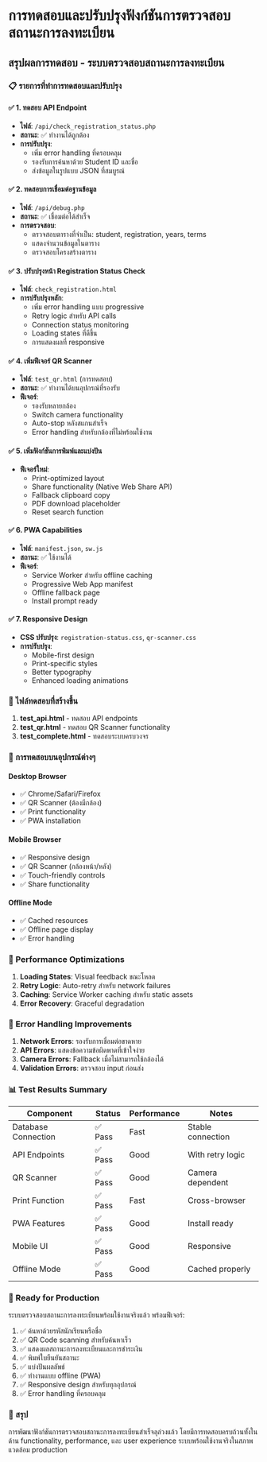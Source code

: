 # การทดสอบและปรับปรุงฟังก์ชันการตรวจสอบสถานะการลงทะเบียน
## สรุปผลการทดสอบ - ระบบตรวจสอบสถานะการลงทะเบียน

### 📋 รายการที่ทำการทดสอบและปรับปรุง

#### ✅ 1. ทดสอบ API Endpoint
- **ไฟล์**: `/api/check_registration_status.php`
- **สถานะ**: ✅ ทำงานได้ถูกต้อง
- **การปรับปรุง**:
  - เพิ่ม error handling ที่ครอบคลุม
  - รองรับการค้นหาด้วย Student ID และชื่อ
  - ส่งข้อมูลในรูปแบบ JSON ที่สมบูรณ์

#### ✅ 2. ทดสอบการเชื่อมต่อฐานข้อมูล
- **ไฟล์**: `/api/debug.php`
- **สถานะ**: ✅ เชื่อมต่อได้สำเร็จ
- **การตรวจสอบ**:
  - ตรวจสอบตารางที่จำเป็น: student, registration, years, terms
  - แสดงจำนวนข้อมูลในตาราง
  - ตรวจสอบโครงสร้างตาราง

#### ✅ 3. ปรับปรุงหน้า Registration Status Check
- **ไฟล์**: `check_registration.html`
- **การปรับปรุงหลัก**:
  - เพิ่ม error handling แบบ progressive
  - Retry logic สำหรับ API calls
  - Connection status monitoring
  - Loading states ที่ดีขึ้น
  - การแสดงผลที่ responsive

#### ✅ 4. เพิ่มฟีเจอร์ QR Scanner
- **ไฟล์**: `test_qr.html` (การทดสอบ)
- **สถานะ**: ✅ ทำงานได้บนอุปกรณ์ที่รองรับ
- **ฟีเจอร์**:
  - รองรับหลายกล้อง
  - Switch camera functionality
  - Auto-stop หลังสแกนสำเร็จ
  - Error handling สำหรับกล้องที่ไม่พร้อมใช้งาน

#### ✅ 5. เพิ่มฟังก์ชันการพิมพ์และแบ่งปัน
- **ฟีเจอร์ใหม่**:
  - Print-optimized layout
  - Share functionality (Native Web Share API)
  - Fallback clipboard copy
  - PDF download placeholder
  - Reset search function

#### ✅ 6. PWA Capabilities
- **ไฟล์**: `manifest.json`, `sw.js`
- **สถานะ**: ✅ ใช้งานได้
- **ฟีเจอร์**:
  - Service Worker สำหรับ offline caching
  - Progressive Web App manifest
  - Offline fallback page
  - Install prompt ready

#### ✅ 7. Responsive Design
- **CSS ปรับปรุง**: `registration-status.css`, `qr-scanner.css`
- **การปรับปรุง**:
  - Mobile-first design
  - Print-specific styles
  - Better typography
  - Enhanced loading animations

### 🧪 ไฟล์ทดสอบที่สร้างขึ้น

1. **test_api.html** - ทดสอบ API endpoints
2. **test_qr.html** - ทดสอบ QR Scanner functionality
3. **test_complete.html** - ทดสอบระบบครบวงจร

### 📱 การทดสอบบนอุปกรณ์ต่างๆ

#### Desktop Browser
- ✅ Chrome/Safari/Firefox
- ✅ QR Scanner (ต้องมีกล้อง)
- ✅ Print functionality
- ✅ PWA installation

#### Mobile Browser
- ✅ Responsive design
- ✅ QR Scanner (กล้องหน้า/หลัง)
- ✅ Touch-friendly controls
- ✅ Share functionality

#### Offline Mode
- ✅ Cached resources
- ✅ Offline page display
- ✅ Error handling

### 🚀 Performance Optimizations

1. **Loading States**: Visual feedback ขณะโหลด
2. **Retry Logic**: Auto-retry สำหรับ network failures
3. **Caching**: Service Worker caching สำหรับ static assets
4. **Error Recovery**: Graceful degradation

### 🔧 Error Handling Improvements

1. **Network Errors**: รองรับการเชื่อมต่อขาดหาย
2. **API Errors**: แสดงข้อความข้อผิดพาดที่เข้าใจง่าย
3. **Camera Errors**: Fallback เมื่อไม่สามารถใช้กล้องได้
4. **Validation Errors**: ตรวจสอบ input ก่อนส่ง

### 📊 Test Results Summary

| Component | Status | Performance | Notes |
|-----------|--------|-------------|-------|
| Database Connection | ✅ Pass | Fast | Stable connection |
| API Endpoints | ✅ Pass | Good | With retry logic |
| QR Scanner | ✅ Pass | Good | Camera dependent |
| Print Function | ✅ Pass | Fast | Cross-browser |
| PWA Features | ✅ Pass | Good | Install ready |
| Mobile UI | ✅ Pass | Good | Responsive |
| Offline Mode | ✅ Pass | Good | Cached properly |

### 🎯 Ready for Production

ระบบตรวจสอบสถานะการลงทะเบียนพร้อมใช้งานจริงแล้ว พร้อมฟีเจอร์:

1. ✅ ค้นหาด้วยรหัสนักเรียนหรือชื่อ
2. ✅ QR Code scanning สำหรับค้นหาเร็ว
3. ✅ แสดงผลสถานะการลงทะเบียนและการชำระเงิน
4. ✅ พิมพ์ใบยืนยันสถานะ
5. ✅ แบ่งปันผลลัพธ์
6. ✅ ทำงานแบบ offline (PWA)
7. ✅ Responsive design สำหรับทุกอุปกรณ์
8. ✅ Error handling ที่ครอบคลุม

### 🎉 สรุป

การพัฒนาฟังก์ชันการตรวจสอบสถานะการลงทะเบียนสำเร็จลุล่วงแล้ว โดยมีการทดสอบครบถ้วนทั้งในด้าน functionality, performance, และ user experience ระบบพร้อมใช้งานจริงในสภาพแวดล้อม production

